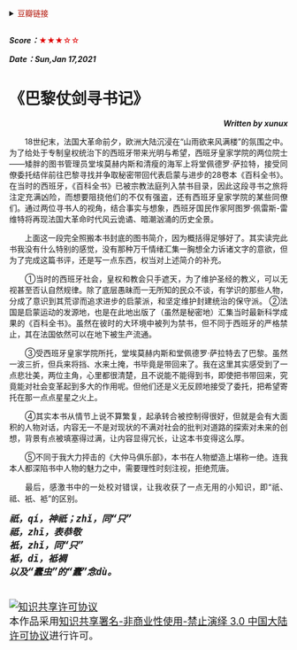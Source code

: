 
<details>
    <summary><font color=blue**>豆瓣链接</font> </summary>

##
<p align=right>[豆瓣读书](https://book.douban.com/subject/27091739/) </p>
<img src='png/005.png' width=900> 
---
</details>

##

***Score：***<font color=yellow**>★★★☆☆</font>

***Date：Sun,Jan 17,2021***

# 《巴黎仗剑寻书记》
***<p align=right>Written by xunux</p>***

<p align=justify>
&emsp;&emsp;18世纪末，法国大革命前夕，欧洲大陆沉浸在“山雨欲来风满楼”的氛围之中。为了给处于专制皇权统治下的西班牙带来光明与希望，西班牙皇家学院的两位院士——矮胖的图书管理员堂埃莫赫内斯和清瘦的海军上将堂佩德罗·萨拉特，接受同僚委托结伴前往巴黎寻找并争取秘密带回代表启蒙与进步的28卷本《百科全书》。在当时的西班牙，《百科全书》已被宗教法庭列入禁书目录，因此这段寻书之旅将注定充满凶险，而想要阻挠他们的不仅有强盗，还有西班牙皇家学院的某些同僚们。通过两位寻书人的视角，结合事实与想象，西班牙国民作家阿图罗·佩雷斯-雷维特将再现法国大革命时代风云诡谲、暗潮汹涌的历史全景。

<p align=justify>
&emsp;&emsp;上面这一段完全照搬本书封底的图书简介，因为概括得足够好了。其实读完此书我没有什么特别的感觉，没有那种万千情绪汇集一胸想全力诉诸文字的意欲，但为了完成这篇书评，还是写一点东西，权当对上述简介的补充。

<p align=justify>
&emsp;&emsp;①当时的西班牙社会，皇权和教会只手遮天，为了维护圣经的教义，可以无视甚至否认自然规律。除了底层愚昧而一无所知的民众不谈，有学识的那些人物，分成了意识到其荒谬而追求进步的启蒙派，和坚定维护封建统治的保守派。
②法国是启蒙运动的发源地，也是在此地出版了（虽然是秘密地）汇集当时最新科学成果的《百科全书》。虽然在彼时的大环境中被列为禁书，但不同于西班牙的严格禁止，其在法国依然可以在地下被生产流通。

<p align=justify>
&emsp;&emsp;③受西班牙皇家学院所托，堂埃莫赫内斯和堂佩德罗·萨拉特去了巴黎。虽然一波三折，但兵来将挡、水来土掩，书毕竟是带回来了。我在这里其实感受到了一点悲壮美，两位主角，心里都很清楚，且不说能不能得到书，即使把书带回来，究竟能对社会变革起到多大的作用呢。但他们还是义无反顾地接受了委托，把希望寄托在那一点点星星之火上。

<p align=justify>
&emsp;&emsp;④其实本书从情节上说不算繁复，起承转合被控制得很好，但就是会有大面积的人物对话，内容无一不是对现状的不满对社会的批判对道路的探索对未来的创想，背景有点被填塞得过满，让内容显得冗长，让这本书变得这么厚。

<p align=justify>
&emsp;&emsp;⑤不同于我大力抨击的《大仲马俱乐部》，本书在人物塑造上堪称一绝。连我本人都深陷书中人物的魅力之中，需要理性时刻注视，拒绝荒唐。

<p align=justify>
&emsp;&emsp;最后，感激书中的一处校对错误，让我收获了一点无用的小知识，即“祇、祗、衹、袛”的区别。

<font size=4>
<b><i>

    祇，qí，神祇；zhǐ，同“只”
    祗，zhī，表恭敬
    衹，zhǐ，同“只”
    袛，dī，袛裯
    以及“蠹虫”的“蠹”念dù。
</b></i>

##
<a rel="license" href="http://creativecommons.org/licenses/by-nc-nd/3.0/cn/"><img alt="知识共享许可协议" style="border-width:0" src="https://i.creativecommons.org/l/by-nc-nd/3.0/cn/88x31.png" /></a><br />本作品采用<a rel="license" href="http://creativecommons.org/licenses/by-nc-nd/3.0/cn/">知识共享署名-非商业性使用-禁止演绎 3.0 中国大陆许可协议</a>进行许可。